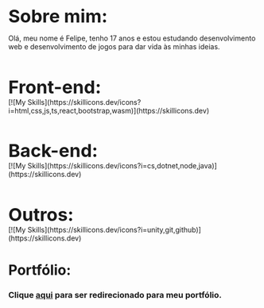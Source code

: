<h1 align="left" style="font-size: 36px; margin-bottom: 0;">Sobre mim: </h1>
<p>Olá, meu nome é Felipe, tenho 17 anos e estou estudando desenvolvimento web e desenvolvimento de jogos para dar vida às minhas ideias.</p>


<h1 align="left" style="font-size: 36px; margin-bottom: 0;">Front-end: </h1>
[![My Skills](https://skillicons.dev/icons?i=html,css,js,ts,react,bootstrap,wasm)](https://skillicons.dev)

<h1 align="left" style="font-size: 36px; margin-bottom: 0;">Back-end: </h1>
[![My Skills](https://skillicons.dev/icons?i=cs,dotnet,node,java)](https://skillicons.dev)

<h1 align="left" style="font-size: 36px; margin-bottom: 0;">Outros: </h1>
[![My Skills](https://skillicons.dev/icons?i=unity,git,github)](https://skillicons.dev)


<h1>Portfólio: </h1>
<h3>Clique <a href="https://felipecdeveloper.netlify.app/">aqui</a> para ser redirecionado para meu portfólio.</h3>




